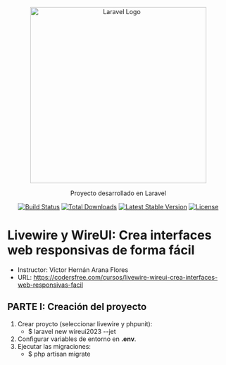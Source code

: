 <p align="center">
    <a href="https://github.com/petrix12" target="_blank">
        <img src="https://petrix12.github.io/cvpetrix2022/img/logo-completo-sm.png" width="400" alt="Laravel Logo">
    </a>
</p>

<p align="center">Proyecto desarrollado en Laravel</p>
<p align="center">
    <a href="https://travis-ci.org/laravel/framework"><img src="https://travis-ci.org/laravel/framework.svg" alt="Build Status"></a>
    <a href="https://packagist.org/packages/laravel/framework"><img src="https://img.shields.io/packagist/dt/laravel/framework" alt="Total Downloads"></a>
    <a href="https://packagist.org/packages/laravel/framework"><img src="https://img.shields.io/packagist/v/laravel/framework" alt="Latest Stable Version"></a>
    <a href="https://packagist.org/packages/laravel/framework"><img src="https://img.shields.io/packagist/l/laravel/framework" alt="License"></a>
</p>

# Livewire y WireUI: Crea interfaces web responsivas de forma fácil
+ Instructor: Víctor Hernán Arana Flores
+ URL: https://codersfree.com/cursos/livewire-wireui-crea-interfaces-web-responsivas-facil

## PARTE I: Creación del proyecto
1. Crear proycto (seleccionar livewire y phpunit):
    + $ laravel new wireui2023 --jet
2. Configurar variables de entorno en **.env**.
3. Ejecutar las migraciones:
    + $ php artisan migrate


